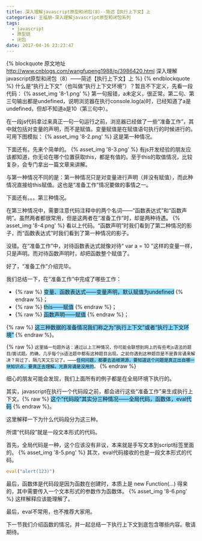 ```yaml
---
title: 深入理解javascript原型和闭包(8)--简述【执行上下文】上
categories: 王福朋-深入理解javascript原型和闭包系列
tags:
  - javascript
  - 原型链
  - 闭包
date: 2017-04-16 23:23:47
---
```

{% blockquote 原文地址 http://www.cnblogs.com/wangfupeng1988/p/3986420.html 深入理解javascript原型和闭包（8）——简述【执行上下文】上 %}
{% endblockquote %}
什么是“执行上下文”（也叫做“执行上下文环境”）？暂且不下定义，先看一段代码：
{% asset_img '8-1.png' %}
第一句报错，a未定义，很正常。第二句、第三句输出都是undefined，说明浏览器在执行console.log(a)时，已经知道了a是undefined，但却不知道a是10（第三句中）。

在一段js代码拿过来真正一句一句运行之前，浏览器已经做了一些“准备工作”，其中就包括对变量的声明，而不是赋值。变量赋值是在赋值语句执行的时候进行的。可用下图模拟：
{% asset_img '8-2.png' %}
这是第一种情况。



下面还有。先来个简单的。
{% asset_img '8-3.png' %}
有js开发经验的朋友应该都知道，你无论在哪个位置获取this，都是有值的。至于this的取值情况，比较复杂，会专门拿出一篇文章来讲解。

与第一种情况不同的是：第一种情况只是对变量进行声明（并没有赋值），而此种情况直接给this赋值。这也是“准备工作”情况要做的事情之一。



下面还有。。。第三种情况。

在第三种情况中，需要注意代码注释中的两个名词——“函数表达式”和“函数声明”。虽然两者都很常用，但是这两者在“准备工作”时，却是两种待遇。
{% asset_img '8-4.png' %}
看以上代码。“函数声明”时我们看到了第二种情况的影子，而“函数表达式”时我们看到了第一种情况的影子。

没错。在“准备工作”中，对待函数表达式就像对待“ var a = 10 ”这样的变量一样，只是声明。而对待函数声明时，却把函数整个赋值了。



好了，“准备工作”介绍完毕。

我们总结一下，在“准备工作”中完成了哪些工作：
* {% raw %}
    <span style="background-color: #87daff;">变量、函数表达式——变量声明，默认赋值为undefined</span>
  {% endraw %}；
* {% raw %}
    <span style="background-color: #87daff;">this——赋值</span>
  {% endraw %}；
* {% raw %}
    <span style="background-color: #87daff;">函数声明——赋值</span>
  {% endraw %}；

{% raw %}
  <span style="background-color: #87daff;">这三种数据的准备情况我们称之为“执行上下文”或者“执行上下文环境”</span>
{% endraw %}。

{% raw %}
<small>这里插一句题外话：通过以上三种情况，你可能会联想到网上的有些考js语法的题目/面试题。的确，几乎每个js语法题中都有这种题目出现。之前你遇到这种题目是不是靠背诵来解决？背过了，隔几天又忘记了。——<span style="background-color: #87daff;">任何问题，都要去追根溯源，要知道这个问题是真正出自哪一块知识点，要真正去理解。光靠背诵是没用的</span>。</small>
{% endraw %}

细心的朋友可能会发现，我们上面所有的例子都是在全局环境下执行的。

其实，javascript在执行一个代码段之前，都会进行这些“准备工作”来生成执行上下文。{% raw %}
                                               <span style="background-color: #87daff;">这个“代码段”其实分三种情况——全局代码，函数体，eval代码</span>
                                             {% endraw %}。



这里解释一下为什么代码段分为这三种。

所谓“代码段”就是一段文本形式的代码。

首先，全局代码是一种，这个应该没有非议，本来就是手写文本到script标签里面的。
{% asset_img '8-5.png' %}
其次，eval代码接收的也是一段文本形式的代码。
```javascript
eval("alert(123)")
```
最后，函数体是代码段是因为函数在创建时，本质上是 new Function(…) 得来的，其中需要传入一个文本形式的参数作为函数体。
{% asset_img '8-6.png' %}
这样解释应该能理解了。



最后，eval不常用，也不推荐大家用。

下一节我们介绍函数的情况，并一起总结一下执行上下文到底包含哪些内容。敬请期待。